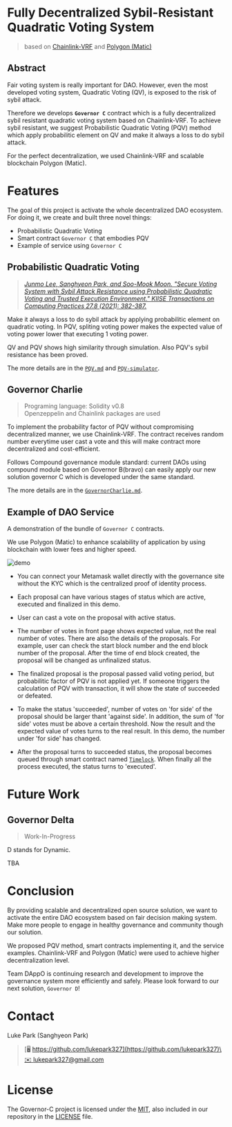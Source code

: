 # Fully Decentralized Sybil-Resistant Quadratic Voting System

> based on [Chainlink-VRF](https://docs.chain.link/docs/chainlink-vrf/) and [Polygon (Matic)](https://polygon.technology)

## Abstract

Fair voting system is really important for DAO. However, even the most developed voting system, Quadratic Voting (QV), is exposed to the risk of sybil attack.

Therefore we develops **```Governor C```** contract which is a fully decentralized sybil resistant quadratic voting system based on Chainlink-VRF. To achieve sybil resistant, we suggest Probabilistic Quadratic Voting (PQV) method which apply probabilitic element on QV and make it always a loss to do sybil attack.

For the perfect decentralization, we used Chainlink-VRF and scalable blockchain Polygon (Matic).

# Features

The goal of this project is activate the whole decentralized DAO ecosystem. For doing it, we create and built three novel things:

* Probabilistic Quadratic Voting
* Smart contract ```Governor C``` that embodies PQV
* Example of service using ```Governor C```

## Probabilistic Quadratic Voting

> [*Junmo Lee, Sanghyeon Park, and Soo-Mook Moon. "Secure Voting System with Sybil Attack Resistance using Probabilistic Quadratic Voting and Trusted Execution Environment." KIISE Transactions on Computing Practices 27.8 (2021): 382-387.*](https://www.dbpia.co.kr/Journal/articleDetail?nodeId=NODE10594648)

Make it always a loss to do sybil attack by applying probabilitic element on quadratic voting. In PQV, spliting voting power makes the expected value of voting power lower that executing 1 voting power.

QV and PQV shows high similarity through simulation. Also PQV's sybil resistance has been proved.

The more details are in the [`PQV.md`](./docs/PQV.md) and [`PQV-simulator`](https://github.com/Team-DAppO/PQV-simulator).

## Governor Charlie

> Programing language: Solidity v0.8\
> Openzeppelin and Chainlink packages are used

To implement the probability factor of PQV without compromising decentralized manner, we use Chainlink-VRF. The contract receives random number everytime user cast a vote and this will make contract more decentralized and cost-efficient.

Follows Compound governance module standard: current DAOs using compound module based on Governor B(bravo) can easily apply our new solution governor C which is developed under the same standard.

The more details are in the [`GovernorCharlie.md`](./docs/GovernorCharlie.md).

## Example of DAO Service

A demonstration of the bundle of `Governor C` contracts.

We use Polygon (Matic) to enhance scalability of application by using blockchain with lower fees and higher speed.

![demo](docs/images/governance_demo.gif)

* You can connect your Metamask wallet directly with the governance site without the KYC which is the centralized proof of identity process. 

* Each proposal can have various stages of status which are active, executed and finalized in this demo.

* User can cast a vote on the proposal with active status.

* The number of votes in front page shows expected value, not the real number of votes. There are also the details of the proposals. For example, user can check the start block number and the end block number of the proposal. After the time of end block created, the proposal will be changed as unfinalized status.

* The finalized proposal is the proposal passed valid voting period, but probabilitic factor of PQV is not applied yet. If someone triggers the calculation of PQV with transaction, it will show the state of succeeded or defeated. 

* To make the status 'succeeded', number of votes on 'for side' of the proposal should be larger thant 'against side'. In addition, the sum of 'for side' votes must be above a certain threshold. Now the result and the expected value of votes turns to the real result. In this demo, the number under 'for side' has changed.

* After the proposal turns to succeeded status, the proposal becomes queued through smart contract named [```Timelock```](./contracts/governance/Timelock.sol). When finally all the process executed, the status turns to 'executed'.

# Future Work

## Governor Delta

> Work-In-Progress

D stands for Dynamic.

TBA

# Conclusion

By providing scalable and decentralized open source solution, we want to activate the entire DAO ecosystem based on fair decision making system. Make more people to engage in healthy governance and community though our solution.

We proposed PQV method, smart contracts implementing it, and the service examples. Chainlink-VRF and Polygon (Matic) were used to achieve higher decentralization level.

Team DAppO is continuing research and development to improve the governance system more efficiently and safely. Please look forward to our next solution, `Governor D`!

# Contact

Luke Park (Sanghyeon Park)

> [🖥 https://github.com/lukepark327](https://github.com/lukepark327)\
> [✉️ lukepark327@gmail.com](mailto:lukepark327@gmail.com)

# License

The Governor-C project is licensed under the [MIT](https://opensource.org/licenses/MIT), also included in our repository in the [LICENSE](./LICENSE) file.
